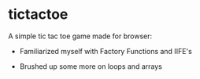 # tictactoe

A simple tic tac toe game made for browser:

- Familiarized myself with Factory Functions and IIFE's

- Brushed up some more on loops and arrays 
